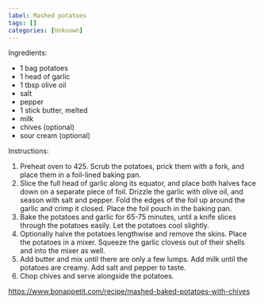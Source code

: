 ```yaml
---
label: Mashed potatoes
tags: []
categories: [Unknown]
---
```


Ingredients:
- 1 bag potatoes
- 1 head of garlic
- 1 tbsp olive oil
- salt
- pepper
- 1 stick butter, melted
- milk
- chives (optional)
- sour cream (optional)

Instructions:
1. Preheat oven to 425. Scrub the potatoes, prick them with a fork, and place them in a foil-lined baking pan.
2. Slice the full head of garlic along its equator, and place both halves face down on a separate piece of foil. Drizzle the garlic with olive oil, and season with salt and pepper. Fold the edges of the foil up around the garlic and crimp it closed. Place the foil pouch in the baking pan.
3. Bake the potatoes and garlic for 65-75 minutes, until a knife slices through the potatoes easily. Let the potatoes cool slightly.
4. Optionally halve the potatoes lengthwise and remove the skins. Place the potatoes in a mixer. Squeeze the garlic clovess out of their shells and into the mixer as well.
5. Add butter and mix until there are only a few lumps. Add milk until the potatoes are creamy. Add salt and pepper to taste.
6. Chop chives and serve alongside the potatoes.

https://www.bonappetit.com/recipe/mashed-baked-potatoes-with-chives